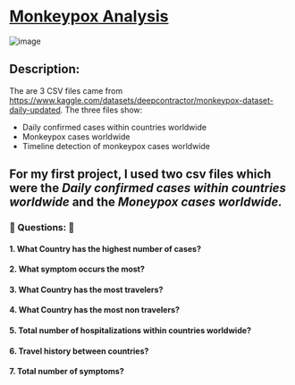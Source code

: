# [Monkeypox Analysis](https://github.com/TyreqPW/DA_Portfolio/blob/main/Project1/Project1Analysis.md)
![image](https://user-images.githubusercontent.com/112139192/187305245-0225e643-965d-49b2-9fc1-4bd1983e5db5.png)

## Description:
The are 3 CSV files came from https://www.kaggle.com/datasets/deepcontractor/monkeypox-dataset-daily-updated.
The three files show: 
* Daily confirmed cases within countries worldwide 
* Monkeypox cases worldwide
* Timeline detection of monkeypox cases worldwide

## For my first project, I used two csv files which were the *Daily confirmed cases within countries worldwide* and the *Moneypox cases worldwide.*

### :pushpin: Questions: :pushpin:
#### 1. What Country has the highest number of cases?
#### 2. What symptom occurs the most?
#### 3. What Country has the most travelers?
#### 4. What Country has the most non travelers?
#### 5. Total number of hospitalizations within countries worldwide?
#### 6. Travel history between countries?
#### 7. Total number of symptoms?


